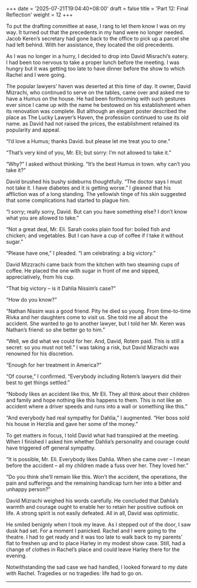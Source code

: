 +++
date = '2025-07-21T19:04:40+08:00'
draft = false
title = 'Part 12: Final Reflection'
weight = 12
+++

To put the drafting committee at ease, I rang to let them know I was on my way. It turned out that the precedents in my hand were no longer needed. Jacob Keren’s secretary had gone back to the office to pick up a parcel she had left behind. With her assistance, they located the old precedents.

As I was no longer in a hurry, I decided to drop into David Misrachi’s eatery.  I had been too nervous to take a proper lunch before the meeting. I was hungry but it was getting too late to have dinner before the show to which Rachel and I were going.



The popular lawyers’ haven was deserted at this time of day. It owner, David Mizrachi, who continued to serve on the tables, came over and asked me to have a Humus on the house. He had been forthcoming with such gestures ever since I came up with the name he bestowed on his establishment when its renovation was complete. But although an elegant poster described the place as The Lucky Lawyer’s Haven, the profession continued to use its old name. as David had not raised the prices, the establishment retained its popularity and appeal.

“I’d love a Humus; thanks David. but please let me treat you to one.”

“That’s very kind of you, Mr. Eli; but sorry: I’m not allowed to take it.”

“Why?” I asked without thinking. “It’s the best Humus in town. why can’t you take it?”

David brushed his bushy sideburns thoughtfully.  “The doctor says I must not take it. I have diabetes and it is getting worse.” I gleaned that his affliction was of a long standing. The yellowish tinge of his skin suggested that some complications had started to plague him.

“I sorry; really sorry, David. But can you have something else? I don’t know what you are allowed to take.”

“Not a great deal, Mr. Eli. Sarah cooks plain food for: boiled fish and chicken; and vegetables. But I can have a cup of coffee if I take it without sugar.”

“Please have one,” I pleaded. “I am celebrating: a big victory.”

David Mizzrachi came back from the kitchen with two steaming cups of coffee. He placed the one with sugar in front of me and sipped, appreciatively, from his cup.

“That big victory – is it Dahlia Nissim’s case?”

“How do you know?”

“Nathan Nissim was a good friend. Pity he died so young. From time-to-time Rivka and her daughters come to visit us. She told me all about the accident. She wanted to go to another lawyer, but I told her Mr. Keren was Nathan’s friend: so she better go to him.”

“Well, we did what we could for her. And, David, Rotem paid. This is still a secret: so you must not tell.” I was taking a risk, but David Mizrachi was renowned for his discretion.

“Enough for her treatment in America?”

“Of course,” I confirmed. “Everybody including Rotem’s lawyers did their best to get things settled.”

“Nobody likes an accident like this, Mr Eli. They all think about their children and family and hope nothing like this happens to them. This is not like an accident where a driver speeds and runs into a wall or something like this.”

“And everybody had real sympathy for Dahlia,” I augmented. “Her boss sold his house in Herzlia and gave her some of the money.”

To get matters in focus, I told David what had transpired at the meeting. When I finished I asked him whether Dahlia’s personality and courage could have triggered off general sympathy.

“It is possible, Mr. Eli. Everybody likes Dahlia. When she came over – I mean before the accident – all my children made a fuss over her. They loved her.”

“Do you think she’ll remain like this. Won’t the accident, the operations, the pain and sufferings and the remaining handicap turn her into a bitter and unhappy person?”

David Mizrachi weighed his words carefully. He concluded that  Dahlia’s warmth and courage ought to enable her to retain her positive outlook on life. A strong spirit is not easily defeated. All in all, David was optimistic.



He smiled benignly when I took my leave. As I stepped out of the door, I saw dusk had set. For a moment I panicked. Rachel and I were going to the theatre. I had to get ready and it was too late to walk back to my parents’ flat to freshen up and to place Harley in my modest show case.  Still,   had a change of clothes in Rachel’s place and could leave Harley there for the evening.

Notwithstanding the sad case we had handled, I looked forward to my date with Rachel. Tragedies or no tragedies: life had to go on.

****